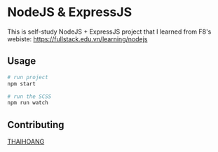 # NodeJS & ExpressJS

This is self-study NodeJS + ExpressJS project that I learned from F8's webiste: https://fullstack.edu.vn/learning/nodejs 


## Usage

```python
# run project
npm start

# run the SCSS
npm run watch
```

## Contributing

[THAIHOANG](https://www.linkedin.com/in/thai-hoang-52a0aa258//)